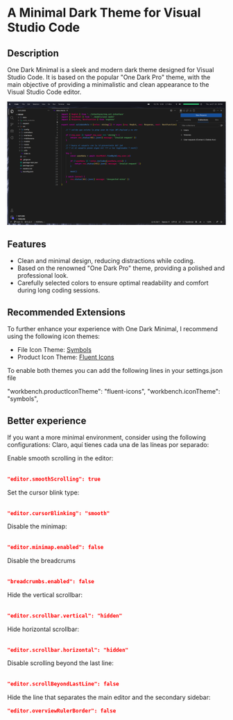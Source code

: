 
# A Minimal Dark Theme for Visual Studio Code

## Description

One Dark Minimal is a sleek and modern dark theme designed for Visual Studio Code. It is based on the popular "One Dark Pro" theme, with the main objective of providing a minimalistic and clean appearance to the Visual Studio Code editor.

![One Dark Minimal Preview](https://raw.githubusercontent.com/MrRevillod/OneDarkMinimal/main/img/preview.png)

## Features

- Clean and minimal design, reducing distractions while coding.
- Based on the renowned "One Dark Pro" theme, providing a polished and professional look.
- Carefully selected colors to ensure optimal readability and comfort during long coding sessions.


## Recommended Extensions

To further enhance your experience with One Dark Minimal, I recommend using the following icon themes:

- File Icon Theme: [Symbols](https://github.com/miguelsolorio/vscode-symbols)
- Product Icon Theme: [Fluent Icons](https://github.com/miguelsolorio/vscode-fluent-icons)

To enable both themes you can add the following lines in your settings.json file

"workbench.productIconTheme": "fluent-icons",
"workbench.iconTheme": "symbols",


## Better experience

If you want a more minimal environment, consider using the following configurations:
Claro, aquí tienes cada una de las líneas por separado:

Enable smooth scrolling in the editor:

``` json

"editor.smoothScrolling": true

```

Set the cursor blink type:

``` json

"editor.cursorBlinking": "smooth"

```

Disable the minimap:

``` json

"editor.minimap.enabled": false

```

Disable the breadcrums

``` json

"breadcrumbs.enabled": false

```

Hide the vertical scrollbar:

``` json

"editor.scrollbar.vertical": "hidden"
```

Hide horizontal scrollbar:

``` json

"editor.scrollbar.horizontal": "hidden"

```
Disable scrolling beyond the last line:

```json

"editor.scrollBeyondLastLine": false

```

Hide the line that separates the main editor and the secondary sidebar:

``` json
"editor.overviewRulerBorder": false

```

